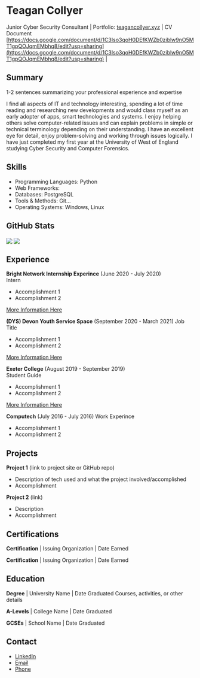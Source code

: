 # Teagan Collyer

Junior Cyber Security Consultant | Portfolio: [teagancollyer.xyz](https://teagancollyer.xyz) | CV Document [https://docs.google.com/document/d/1C3Iso3qoH0DEfKWZb0ziblw9nO5MT1gpQOJqmEMbhq8/edit?usp=sharing](https://docs.google.com/document/d/1C3Iso3qoH0DEfKWZb0ziblw9nO5MT1gpQOJqmEMbhq8/edit?usp=sharing) |

## Summary

1-2 sentences summarizing your professional experience and expertise

I find all aspects of IT and technology interesting, spending a lot of time reading and researching new developments and would class myself as an early adopter of apps, smart technologies and systems. I enjoy helping others solve computer-related issues and can explain problems in simple or technical terminology depending on their understanding. I have an excellent eye for detail, enjoy problem-solving and working through issues logically. I have just completed my first year at the University of West of England studying Cyber Security and Computer Forensics.

## Skills

- Programming Languages: Python
- Web Frameworks:
- Databases: PostgreSQL
- Tools & Methods: Git...
- Operating Systems: Windows, Linux

## GitHub Stats

<a href="https://github.com/anuraghazra/convoychat"><img align="center" src="https://github-readme-stats.vercel.app/api/top-langs/?username=SnowyJaguar1034&theme=nightowl&layout=donut" /></a>
<a href="https://github.com/anuraghazra/github-readme-stats"><img align="center" src="https://github-readme-stats.vercel.app/api?username=SnowyJaguar1034&count_private=true&include_all_commits=true&show_icons=true&show=reviews,discussions_started,discussions_answered,prs_merged,prs_merged_percentage&theme=nightowl"/></a>

## Experience

**Bright Network Internship Experince** (June 2020 - July 2020)  
Intern

- Accomplishment 1
- Accomplishment 2

[More Information Here](https://www.brightnetwork.co.uk/internship-experience-uk/)

**(DYS) Devon Youth Service Space** (September 2020 - March 2021)
Job Title

- Accomplishment 1
- Accomplishment 2

[More Information Here](https://spacepsm.org/)

**Exeter College** (August 2019 - September 2019)  
Student Guide

- Accomplishment 1
- Accomplishment 2

[More Information Here](https://adexecollacuk-my.sharepoint.com/personal/teagancollyer_exe-coll_ac_uk/Documents/OneDrive/Employment/CV's/www.exe-coll.ac.uk)

**Computech** (July 2016 - July 2016)
Work Experince

- Accomplishment 1
- Accomplishment 2

## Projects

**Project 1** (link to project site or GitHub repo)

- Description of tech used and what the project involved/accomplished
- Accomplishment

**Project 2** (link)

- Description
- Accomplishment

## Certifications

**Certification** | Issuing Organization | Date Earned

**Certification** | Issuing Organization | Date Earned

## Education

**Degree** | University Name | Date Graduated
Courses, activities, or other details

**A-Levels** | College Name | Date Graduated

**GCSEs** | School Name | Date Graduated

## Contact

- [LinkedIn](https://www.linkedin.com/in/teagan-collyer-0b1b3b1b3/)
- [Email](mailto:...@gmail.com)
- [Phone](tel:...)

```

```
